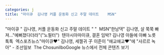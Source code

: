 ```yaml
---
categories: j
title: "마이큐  김나영 커플 운동화 신고 주말 데이트    MSN"
---
```

"마이큐 " 김나영, 커플 운동화 신고 주말 데이트 " "&nbsp;&nbsp;MSN"한남댁" 김나영, 살 쭉쭉 빠져…"예뻐졌다더라"("노필터")&nbsp;&nbsp;텐아시아마이큐, 결혼 임박? 김나영 아들에 아빠 노릇 톡톡&nbsp;&nbsp;엑스포츠뉴스"마이큐♥" 김나영, 세젤귀 子 이준이 "애교애교♥"에 "사르르 녹아" - 조선일보&nbsp;&nbsp;The ChosunilboGoogle 뉴스에서 전체 콘텐츠 보기